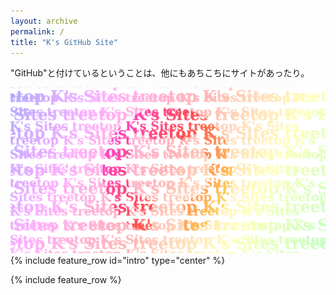 ```yaml
---
layout: archive
permalink: /
title: "K's GitHub Site"
---
```

"GitHub"と付けているということは、他にもあちこちにサイトがあったり。

![OPG Image](/assets/images/OGP-GitHub.png)
{% include feature_row id="intro" type="center" %}

{% include feature_row %}
